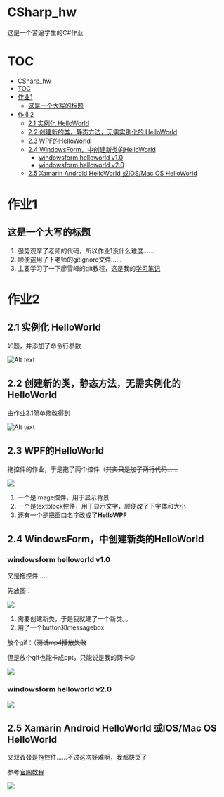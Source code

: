 # CSharp_hw

这是一个苦逼学生的C#作业

# TOC

<!-- TOC -->

- [CSharp_hw](#csharp_hw)
- [TOC](#toc)
- [作业1](#作业1)
    - [这是一个大写的标题](#这是一个大写的标题)
- [作业2](#作业2)
    - [2.1 实例化 HelloWorld](#21-实例化-helloworld)
    - [2.2 创建新的类，静态方法，无需实例化的 HelloWorld](#22-创建新的类静态方法无需实例化的-helloworld)
    - [2.3 WPF的HelloWorld](#23-wpf的helloworld)
    - [2.4 WindowsForm，中创建新类的HelloWorld](#24-windowsform中创建新类的helloworld)
        - [windowsform helloworld v1.0](#windowsform-helloworld-v10)
        - [windowsform helloworld v2.0](#windowsform-helloworld-v20)
    - [2.5 Xamarin Android HelloWorld 或IOS/Mac OS HelloWorld](#25-xamarin-android-helloworld-或iosmac-os-helloworld)

<!-- /TOC -->

# 作业1

## 这是一个大写的标题
1. 强势观摩了老师的代码，所以作业1没什么难度……
2. 顺便盗用了下老师的gitignore文件……
2. 主要学习了一下廖雪峰的git教程，这是我的[学习笔记](https://github.com/qq734628996/git-learn)

# 作业2

## 2.1 实例化 HelloWorld

如题，并添加了命令行参数

![Alt text](hw2/hw2.1/pic/res.png)

## 2.2 创建新的类，静态方法，无需实例化的 HelloWorld

由作业2.1简单修改得到

![Alt text](hw2/hw2.2/pic/res.png)

## 2.3 WPF的HelloWorld

拖控件的作业，于是拖了两个控件（~~其实只是加了两行代码……~~

![](hw2/hw2.3/pic/res.png)

1. 一个是image控件，用于显示背景
2. 一个是textblock控件，用于显示文字，顺便改了下字体和大小
3. 还有一个是把窗口名字改成了**HelloWPF**

## 2.4 WindowsForm，中创建新类的HelloWorld

### windowsform helloworld v1.0
又是拖控件……

先放图：

![](hw2/hw2.4/pic/res.png)

1. 需要创建新类，于是我就建了一个新类。。
2. 用了一个button和messagebox

放个gif：（~~测试mp4播放失败~~

但是放个gif也能卡成ppt，只能说是我的网卡:smiley:

![](hw2/hw2.4/pic/res.gif)

### windowsform helloworld v2.0
![](hw2/hw2.4%20v2.0/pic/res.png)

## 2.5 Xamarin Android HelloWorld 或IOS/Mac OS HelloWorld
又双叒叕是拖控件……不过这次好难啊，我都快哭了

参考[官网教程](https://docs.microsoft.com/en-us/xamarin/android/get-started/hello-android/hello-android-quickstart?pivots=windows)

![](hw2/hw2.5/pic/res.png)